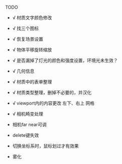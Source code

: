 TODO
- √ 材质文字颜色修改
- √ 找三个图标
- √ 恢复场景设置
- √ 物体平移旋转缩放
- √ 是否漏掉了灯光的颜色和强度设置，环境光未生效？
- √ 几何信息

- √ 材质中的表单整理
- √ 材质类型整理，删掉不必要的，并汉化
- √ viewport内的内容更改
  左下、右上
  网格
- √ 相机畸变处理
- 相机far near可调
- delete键失效
- 切换坐标系时，鼠标划过才有效果
- 雾化